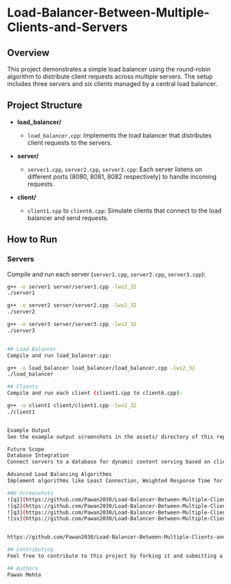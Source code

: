 # Load-Balancer-Between-Multiple-Clients-and-Servers

## Overview

This project demonstrates a simple load balancer using the round-robin algorithm to distribute client requests across multiple servers. The setup includes three servers and six clients managed by a central load balancer.

## Project Structure

- **load_balancer/**
  - `load_balancer.cpp`: Implements the load balancer that distributes client requests to the servers.
  
- **server/**
  - `server1.cpp`, `server2.cpp`, `server3.cpp`: Each server listens on different ports (8080, 8081, 8082 respectively) to handle incoming requests.
  
- **client/**
  - `client1.cpp` to `client6.cpp`: Simulate clients that connect to the load balancer and send requests.

## How to Run

### Servers

Compile and run each server (`server1.cpp`, `server2.cpp`, `server3.cpp`):
```bash
g++ -o server1 server/server1.cpp -lws2_32
./server1

g++ -o server2 server/server2.cpp -lws2_32
./server2

g++ -o server3 server/server3.cpp -lws2_32
./server3


## Load Balancer
Compile and run load_balancer.cpp:

g++ -o load_balancer load_balancer/load_balancer.cpp -lws2_32
./load_balancer

## Clients
Compile and run each client (client1.cpp to client6.cpp):

g++ -o client1 client/client1.cpp -lws2_32
./client1


Example Output
See the example output screenshots in the assets/ directory of this repository.

Future Scope
Database Integration
Connect servers to a database for dynamic content serving based on client requests.

Advanced Load Balancing Algorithms
Implement algorithms like Least Connection, Weighted Response Time for optimized performance.

##b Screenshots
![q1](https://github.com/Pawan2030/Load-Balancer-Between-Multiple-Clients-and-Servers-project/assets/136910101/eb3eac30-e037-418f-9567-4fe70bdca7eb)
![q2](https://github.com/Pawan2030/Load-Balancer-Between-Multiple-Clients-and-Servers-project/assets/136910101/63b9d7dc-3def-41af-970e-fabd1496929b)
![q3](https://github.com/Pawan2030/Load-Balancer-Between-Multiple-Clients-and-Servers-project/assets/136910101/a4e54aac-0561-436e-8ca5-fa040701a25a)
![ss](https://github.com/Pawan2030/Load-Balancer-Between-Multiple-Clients-and-Servers-project/assets/136910101/abcbed24-e6d2-4ace-b1f2-89d9f46ecf58)


https://github.com/Pawan2030/Load-Balancer-Between-Multiple-Clients-and-Servers-project/assets/136910101/b729e0f5-d7f7-4b95-907c-5c9dc3086056

## Contributing
Feel free to contribute to this project by forking it and submitting a pull request.

## Authors
Pawan Mehta




